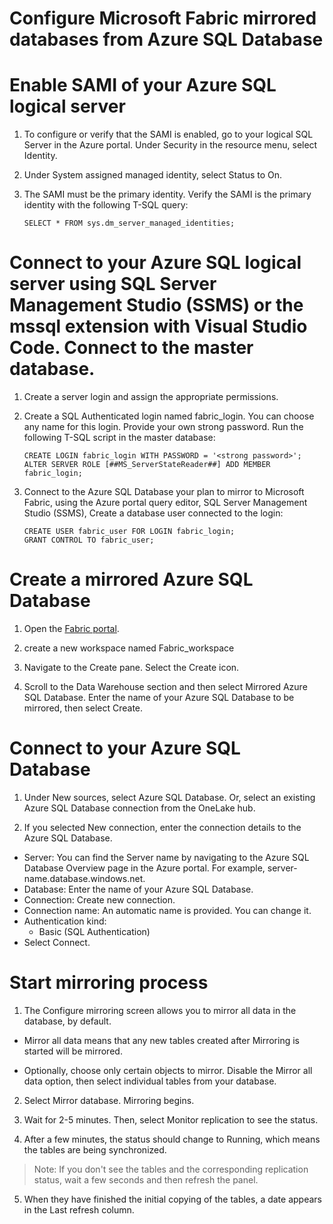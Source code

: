 # Configure Microsoft Fabric mirrored databases from Azure SQL Database 

# Enable SAMI of your Azure SQL logical server

1. To configure or verify that the SAMI is enabled, go to your logical SQL Server in the Azure portal. Under Security in the resource menu, select Identity.

2. Under System assigned managed identity, select Status to On.

3. The SAMI must be the primary identity. Verify the SAMI is the primary identity with the following T-SQL query: 

   ```
   SELECT * FROM sys.dm_server_managed_identities;
   ```

# Connect to your Azure SQL logical server using SQL Server Management Studio (SSMS) or the mssql extension with Visual Studio Code. Connect to the master database.

1. Create a server login and assign the appropriate permissions.

2. Create a SQL Authenticated login named fabric_login. You can choose any name for this login. Provide your own strong password. Run the following T-SQL script in the master database:

  
     ```
     CREATE LOGIN fabric_login WITH PASSWORD = '<strong password>';
     ALTER SERVER ROLE [##MS_ServerStateReader##] ADD MEMBER fabric_login;
   
     ```

3. Connect to the Azure SQL Database your plan to mirror to Microsoft Fabric, using the Azure portal query editor, SQL Server Management Studio (SSMS), Create a database user connected to the login: 

     ```
     CREATE USER fabric_user FOR LOGIN fabric_login;
     GRANT CONTROL TO fabric_user;
     ```

# Create a mirrored Azure SQL Database

1. Open the [Fabric portal](https://app.fabric.microsoft.com/home).

2. create a new workspace named Fabric_workspace

3. Navigate to the Create pane. Select the Create icon.

4. Scroll to the Data Warehouse section and then select Mirrored Azure SQL Database. Enter the name of your Azure SQL Database to be mirrored, then select Create.


# Connect to your Azure SQL Database

1. Under New sources, select Azure SQL Database. Or, select an existing Azure SQL Database connection from the OneLake hub.


2. If you selected New connection, enter the connection details to the Azure SQL Database.

  - Server: You can find the Server name by navigating to the Azure SQL Database Overview page in the Azure portal. For example, server-name.database.windows.net.
  - Database: Enter the name of your Azure SQL Database.
  - Connection: Create new connection.
  - Connection name: An automatic name is provided. You can change it.
  - Authentication kind:
    - Basic (SQL Authentication)
  - Select Connect.


 # Start mirroring process


1.  The Configure mirroring screen allows you to mirror all data in the database, by default.

   - Mirror all data means that any new tables created after Mirroring is started will be mirrored.

   - Optionally, choose only certain objects to mirror. Disable the Mirror all data option, then select individual tables from your database.

2. Select Mirror database. Mirroring begins.

3. Wait for 2-5 minutes. Then, select Monitor replication to see the status.

4. After a few minutes, the status should change to Running, which means the tables are being synchronized.

 >Note: If you don't see the tables and the corresponding replication status, wait a few seconds and then refresh the panel.

5. When they have finished the initial copying of the tables, a date appears in the Last refresh column.


